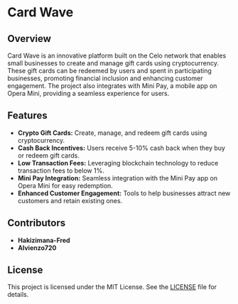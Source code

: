 # Card Wave

## Overview

Card Wave is an innovative platform built on the Celo network that enables small businesses to create and manage gift cards using cryptocurrency. These gift cards can be redeemed by users and spent in participating businesses, promoting financial inclusion and enhancing customer engagement. The project also integrates with Mini Pay, a mobile app on Opera Mini, providing a seamless experience for users.

## Features

- **Crypto Gift Cards:** Create, manage, and redeem gift cards using cryptocurrency.
- **Cash Back Incentives:** Users receive 5-10% cash back when they buy or redeem gift cards.
- **Low Transaction Fees:** Leveraging blockchain technology to reduce transaction fees to below 1%.
- **Mini Pay Integration:** Seamless integration with the Mini Pay app on Opera Mini for easy redemption.
- **Enhanced Customer Engagement:** Tools to help businesses attract new customers and retain existing ones.

## Contributors

- **Hakizimana-Fred**
- **Alvienzo720**

## License

This project is licensed under the MIT License. See the [LICENSE](LICENSE) file for details.
